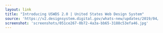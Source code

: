 ```yaml
---
layout: link
title: "Introducing USWDS 2.0 | United States Web Design System"
source: 'https://v2.designsystem.digital.gov/whats-new/updates/2019/04/08/introducing-uswds-2-0/'
screenshot: 'screenshots/051ce267-0b72-4a3a-bb65-3188c53efa46.jpg'
---
```


